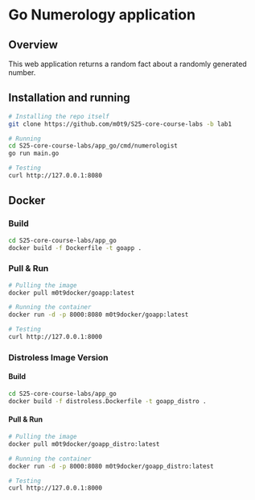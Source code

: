 # Go Numerology application

## Overview

This web application returns a random fact about a randomly generated number.

## Installation and running

```bash
# Installing the repo itself
git clone https://github.com/m0t9/S25-core-course-labs -b lab1

# Running
cd S25-core-course-labs/app_go/cmd/numerologist
go run main.go

# Testing
curl http://127.0.0.1:8080
```

## Docker

### Build

```bash
cd S25-core-course-labs/app_go
docker build -f Dockerfile -t goapp .
```

### Pull & Run

```bash
# Pulling the image
docker pull m0t9docker/goapp:latest

# Running the container
docker run -d -p 8000:8080 m0t9docker/goapp:latest

# Testing
curl http://127.0.0.1:8000
```

### Distroless Image Version

#### Build

```bash
cd S25-core-course-labs/app_go
docker build -f distroless.Dockerfile -t goapp_distro .
```

#### Pull & Run

```bash
# Pulling the image
docker pull m0t9docker/goapp_distro:latest

# Running the container
docker run -d -p 8000:8080 m0t9docker/goapp_distro:latest

# Testing
curl http://127.0.0.1:8000
```
